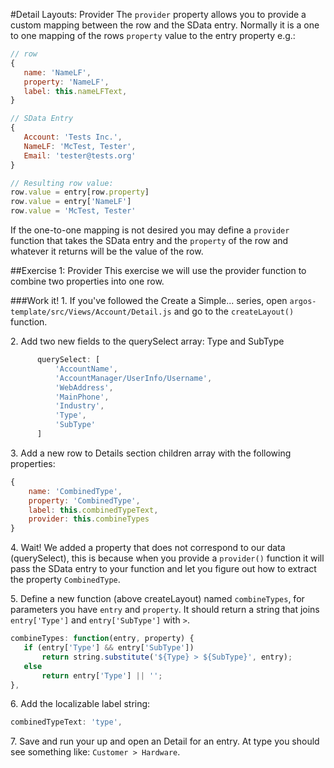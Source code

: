 #Detail Layouts: Provider
The `provider` property allows you to provide a custom mapping between the row and the SData entry. Normally it is a one to one mapping of the rows `property` value to the entry property e.g.:

```javascript
// row
{
   name: 'NameLF',
   property: 'NameLF',
   label: this.nameLFText,
}

// SData Entry
{
   Account: 'Tests Inc.',
   NameLF: 'McTest, Tester',
   Email: 'tester@tests.org'
}

// Resulting row value:
row.value = entry[row.property]
row.value = entry['NameLF']
row.value = 'McTest, Tester'
```

If the one-to-one mapping is not desired you may define a `provider` function that takes the SData entry and the `property` of the row and whatever it returns will be the value of the row. 

##Exercise 1: Provider
This exercise we will use the provider function to combine two properties into one row.

###Work it!
1\. If you've followed the Create a Simple... series, open `argos-template/src/Views/Account/Detail.js` and go to the `createLayout()` function.

2\. Add two new fields to the querySelect array: Type and SubType

```javascript
      querySelect: [
          'AccountName',
          'AccountManager/UserInfo/Username',
          'WebAddress',
          'MainPhone',
          'Industry',
          'Type',
          'SubType'
      ]
```

3\. Add a new row to Details section children array with the following properties:

```javascript
{
    name: 'CombinedType',
    property: 'CombinedType',
    label: this.combinedTypeText,
    provider: this.combineTypes
}
```

4\. Wait! We added a property that does not correspond to our data (querySelect), this is because when you provide a `provider()` function it will pass the SData entry to your function and let you figure out how to extract the property `CombinedType`.

5\. Define a new function (above createLayout) named `combineTypes`, for parameters you have `entry` and `property`. It should return a string that joins `entry['Type']` and `entry['SubType']` with ` > `.

```javascript
combineTypes: function(entry, property) {
   if (entry['Type'] && entry['SubType'])
       return string.substitute('${Type} > ${SubType}', entry);
   else
       return entry['Type'] || '';
},
```

6\. Add the localizable label string:

```javascript
combinedTypeText: 'type',
```

7\. Save and run your up and open an Detail for an entry. At type you should see something like: `Customer > Hardware`.
